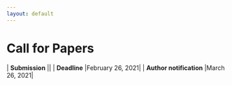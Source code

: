 ```yaml
---
layout: default
---
```


# Call for Papers

| **Submission**          ||
| **Deadline**            |February 26, 2021|
| **Author notification** |March 26, 2021|
